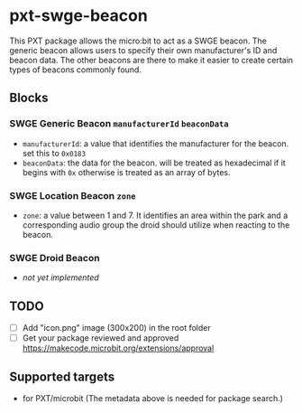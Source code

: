 # pxt-swge-beacon

This PXT package allows the micro:bit to act as a SWGE beacon. The generic beacon allows users to specify their
own manufacturer's ID and beacon data. The other beacons are there to make it easier to create certain types
of beacons commonly found.

## Blocks

### SWGE Generic Beacon  `manufacturerId` `beaconData`
* `manufacturerId`: a value that identifies the manufacturer for the beacon. set this to `0x0183`
* `beaconData`: the data for the beacon. will be treated as hexadecimal if it begins with `0x` otherwise is treated as an array of bytes.

### SWGE Location Beacon `zone`
* `zone`: a value between 1 and 7. It identifies an area within the park and a corresponding audio group the droid should utilize when reacting to the beacon.

### SWGE Droid Beacon
* *not yet implemented*

## TODO
- [ ] Add "icon.png" image (300x200) in the root folder
- [ ] Get your package reviewed and approved https://makecode.microbit.org/extensions/approval

## Supported targets
* for PXT/microbit
(The metadata above is needed for package search.)

